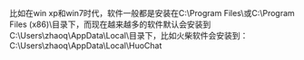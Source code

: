 



比如在win xp和win7时代，软件一般都是安装在C:\Program Files\或C:\Program Files (x86)\目录下，而现在越来越多的软件默认会安装到C:\Users\zhaoq\AppData\Local\目录下，比如火柴软件会安装到：C:\Users\zhaoq\AppData\Local\HuoChat